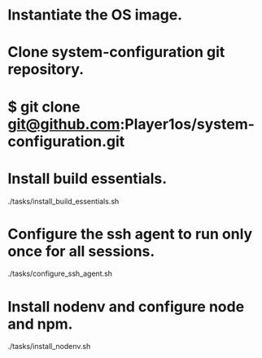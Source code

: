 # Instantiate the OS image.

# Clone system-configuration git repository.
# $ git clone git@github.com:Player1os/system-configuration.git

# Install build essentials.
./tasks/install_build_essentials.sh

# Configure the ssh agent to run only once for all sessions.
./tasks/configure_ssh_agent.sh

# Install nodenv and configure node and npm.
./tasks/install_nodenv.sh
